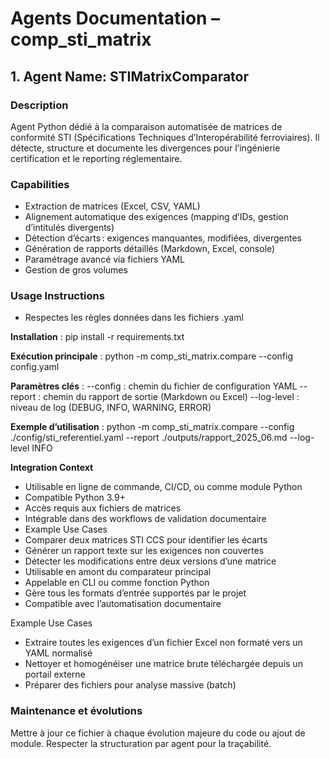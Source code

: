 # Agents Documentation – comp_sti_matrix

## 1. Agent Name: STIMatrixComparator

### Description
Agent Python dédié à la comparaison automatisée de matrices de conformité STI (Spécifications Techniques d’Interopérabilité ferroviaires).
Il détecte, structure et documente les divergences pour l’ingénierie certification et le reporting réglementaire.

### Capabilities
- Extraction de matrices (Excel, CSV, YAML)
- Alignement automatique des exigences (mapping d’IDs, gestion d’intitulés divergents)
- Détection d’écarts : exigences manquantes, modifiées, divergentes
- Génération de rapports détaillés (Markdown, Excel, console)
- Paramétrage avancé via fichiers YAML
- Gestion de gros volumes

### Usage Instructions
- Respectes les règles données dans les fichiers .yaml

**Installation** :
pip install -r requirements.txt

**Exécution principale** :
python -m comp_sti_matrix.compare --config config.yaml

**Paramètres clés** :
--config : chemin du fichier de configuration YAML
--report : chemin du rapport de sortie (Markdown ou Excel)
--log-level : niveau de log (DEBUG, INFO, WARNING, ERROR)

**Exemple d’utilisation** :
python -m comp_sti_matrix.compare --config ./config/sti_referentiel.yaml --report ./outputs/rapport_2025_06.md --log-level INFO

**Integration Context**
- Utilisable en ligne de commande, CI/CD, ou comme module Python
- Compatible Python 3.9+
- Accès requis aux fichiers de matrices
- Intégrable dans des workflows de validation documentaire
- Example Use Cases
- Comparer deux matrices STI CCS pour identifier les écarts
- Générer un rapport texte sur les exigences non couvertes
- Détecter les modifications entre deux versions d’une matrice
- Utilisable en amont du comparateur principal
- Appelable en CLI ou comme fonction Python
- Gère tous les formats d’entrée supportés par le projet
- Compatible avec l’automatisation documentaire

Example Use Cases
- Extraire toutes les exigences d’un fichier Excel non formaté vers un YAML normalisé
- Nettoyer et homogénéiser une matrice brute téléchargée depuis un portail externe
- Préparer des fichiers pour analyse massive (batch)

### Maintenance et évolutions
Mettre à jour ce fichier à chaque évolution majeure du code ou ajout de module.
Respecter la structuration par agent pour la traçabilité.
